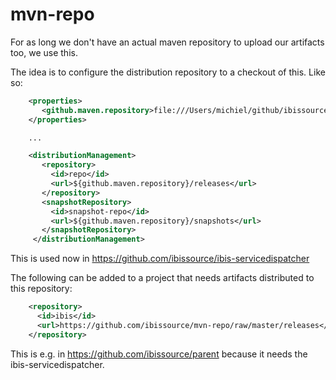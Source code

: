 mvn-repo
========

For as long we don't have an actual maven repository to upload our artifacts too, we use this.

The idea is to configure the distribution repository to a checkout of this. Like so:
```xml
    <properties>
       <github.maven.repository>file:///Users/michiel/github/ibissource/mvn-repo</github.maven.repository>
    </properties>

    ...

    <distributionManagement>
       <repository>
         <id>repo</id>
         <url>${github.maven.repository}/releases</url>
       </repository>
       <snapshotRepository>
         <id>snapshot-repo</id>
         <url>${github.maven.repository}/snapshots</url>
       </snapshotRepository>
     </distributionManagement>
```
This is used now in https://github.com/ibissource/ibis-servicedispatcher
  
  
The following can be added to a project that needs artifacts distributed to this repository:
```xml
    <repository>
      <id>ibis</id>
      <url>https://github.com/ibissource/mvn-repo/raw/master/releases</url>
    </repository>
```    
This is e.g. in https://github.com/ibissource/parent because it needs the ibis-servicedispatcher.

